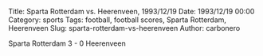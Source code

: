 Title: Sparta Rotterdam vs. Heerenveen, 1993/12/19
Date: 1993/12/19 00:00
Category: sports
Tags: football, football scores, Sparta Rotterdam, Heerenveen
Slug: sparta-rotterdam-vs-heerenveen
Author: carbonero


Sparta Rotterdam 3 - 0 Heerenveen
